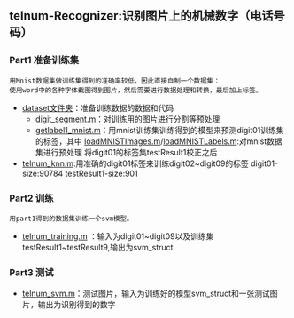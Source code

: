 ## telnum-Recognizer:识别图片上的机械数字（电话号码）

### Part1 准备训练集

	用Mnist数据集做训练集得到的准确率较低，因此直接自制一个数据集：
	使用word中的各种字体截图得到图片，然后需要进行数据处理和转换，最后加上标签。 

*  [dataset文件夹](https://github.com/JU-Chang/telnum-Recognizer/tree/master/dataset)：准备训练数据的数据和代码
	* [digit_segment.m](https://github.com/JU-Chang/telnum-Recognizer/blob/master/dataset/digit_segment.m)：对训练用的图片进行分割等预处理
	* [getlabel1_mnist.m](https://github.com/JU-Chang/telnum-Recognizer/blob/master/dataset/getlabel1_mnist.m)：用mnist训练集训练得到的模型来预测digit01训练集的标签，其中 [loadMNISTImages.m](https://github.com/JU-Chang/telnum-Recognizer/blob/master/dataset/loadMNISTImages.m)/[loadMNISTLabels.m](https://github.com/JU-Chang/telnum-Recognizer/blob/master/dataset/loadMNISTLabels.m):对mnist数据集进行预处理 
	将digit01的标签集testResult1校正之后
 * [telnum_knn.m](https://github.com/JU-Chang/telnum-Recognizer/blob/master/dataset/telnum_knn.m):用准确的digit01标签来训练digit02~digit09的标签 digit01-size:90784 testResult1-size:901
 

### Part2 训练 

	用part1得到的数据集训练一个svm模型。

* [telnum_training.m](https://github.com/JU-Chang/telnum-Recognizer/blob/master/telnum_training.m) ：输入为digit01~digit09以及训练集testResult1~testResult9,输出为svm_struct


### Part3 测试
 
* [telnum_svm.m](https://github.com/JU-Chang/telnum-Recognizer/blob/master/telnum_svm.m)：测试图片，输入为训练好的模型svm_struct和一张测试图片，输出为识别得到的数字
